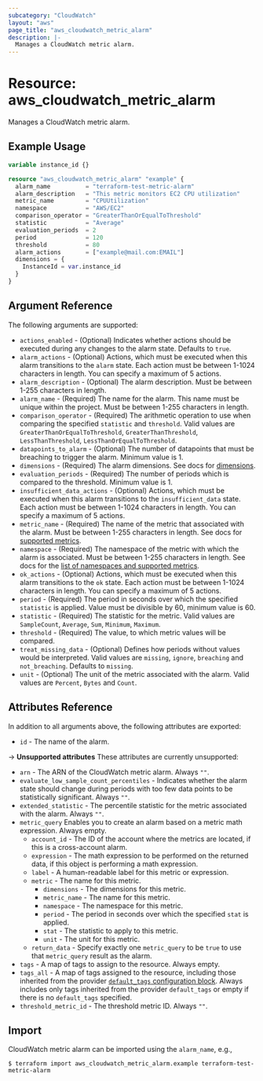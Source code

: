 ```yaml
---
subcategory: "CloudWatch"
layout: "aws"
page_title: "aws_cloudwatch_metric_alarm"
description: |-
  Manages a CloudWatch metric alarm.
---
```


[metrics]: https://docs.cloud.croc.ru/en/services/monitoring/metrics.html
[dimensions]: https://docs.cloud.croc.ru/en/services/monitoring/metrics.html#dimensions
[default-tags]: https://www.terraform.io/docs/providers/aws/index.html#default_tags-configuration-block

# Resource: aws_cloudwatch_metric_alarm

Manages a CloudWatch metric alarm.

## Example Usage

```terraform
variable instance_id {}

resource "aws_cloudwatch_metric_alarm" "example" {
  alarm_name          = "terraform-test-metric-alarm"
  alarm_description   = "This metric monitors EC2 CPU utilization"
  metric_name         = "CPUUtilization"
  namespace           = "AWS/EC2"
  comparison_operator = "GreaterThanOrEqualToThreshold"
  statistic           = "Average"
  evaluation_periods  = 2
  period              = 120
  threshold           = 80
  alarm_actions       = ["example@mail.com:EMAIL"]
  dimensions = {
    InstanceId = var.instance_id
  }
}
```

## Argument Reference

The following arguments are supported:

* `actions_enabled` - (Optional) Indicates whether actions should be executed during any changes to the alarm state. Defaults to `true`.
* `alarm_actions` - (Optional) Actions, which must be executed when this alarm transitions to the `alarm` state. Each action must be between 1-1024 characters in length. You can specify a maximum of 5 actions.
* `alarm_description` - (Optional) The alarm description. Must be between 1-255 characters in length.
* `alarm_name` - (Required) The name for the alarm. This name must be unique within the project. Must be between 1-255 characters in length.
* `comparison_operator` - (Required) The arithmetic operation to use when comparing the specified `statistic` and `threshold`. Valid values are `GreaterThanOrEqualToThreshold`, `GreaterThanThreshold`, `LessThanThreshold`, `LessThanOrEqualToThreshold`.
* `datapoints_to_alarm` - (Optional) The number of datapoints that must be breaching to trigger the alarm. Minimum value is 1.
* `dimensions` - (Required) The alarm dimensions. See docs for [dimensions][dimensions].
* `evaluation_periods` - (Required) The number of periods which is compared to the threshold. Minimum value is 1.
* `insufficient_data_actions` - (Optional) Actions, which must be executed when this alarm transitions to the `insufficient_data` state. Each action must be between 1-1024 characters in length. You can specify a maximum of 5 actions.
* `metric_name` - (Required) The name of the metric that associated with the alarm. Must be between 1-255 characters in length. See docs for [supported metrics][metrics].
* `namespace` - (Required) The namespace of the metric with which the alarm is associated. Must be between 1-255 characters in length. See docs for the [list of namespaces and supported metrics][metrics].
* `ok_actions` - (Optional) Actions, which must be executed when this alarm transitions to the `ok` state. Each action must be between 1-1024 characters in length. You can specify a maximum of 5 actions.
* `period` - (Required) The period in seconds over which the specified `statistic` is applied. Value must be divisible by 60, minimum value is 60.
* `statistic` - (Required) The statistic for the metric. Valid values are `SampleCount`, `Average`, `Sum`, `Minimum`, `Maximum`.
* `threshold` - (Required) The value, to which metric values will be compared.
* `treat_missing_data` - (Optional) Defines how periods without values would be interpreted. Valid values are `missing`, `ignore`, `breaching` and `not_breaching`. Defaults to `missing`.
* `unit` - (Optional) The unit of the metric associated with the alarm. Valid values are `Percent`, `Bytes` and `Count`.

## Attributes Reference

In addition to all arguments above, the following attributes are exported:

* `id` - The name of the alarm.

->  **Unsupported attributes**
These attributes are currently unsupported:

* `arn` - The ARN of the CloudWatch metric alarm. Always `""`.
* `evaluate_low_sample_count_percentiles` - Indicates whether the alarm state should change during periods with too few data points to be statistically significant. Always `""`.
* `extended_statistic` - The percentile statistic for the metric associated with the alarm. Always `""`.
* `metric_query` Enables you to create an alarm based on a metric math expression. Always empty.
    * `account_id` - The ID of the account where the metrics are located, if this is a cross-account alarm.
    * `expression` - The math expression to be performed on the returned data, if this object is performing a math expression.
    * `label` - A human-readable label for this metric or expression.
    * `metric` - The name for this metric.
        * `dimensions` - The dimensions for this metric.
        * `metric_name` - The name for this metric.
        * `namespace` - The namespace for this metric.
        * `period` - The period in seconds over which the specified `stat` is applied.
        * `stat` - The statistic to apply to this metric.
        * `unit` - The unit for this metric.
    * `return_data` - Specify exactly one `metric_query` to be `true` to use that `metric_query` result as the alarm.
* `tags` - A map of tags to assign to the resource. Always empty.
* `tags_all` - A map of tags assigned to the resource, including those inherited from the provider [`default_tags` configuration block][default-tags].
Always includes only tags inherited from the provider `default_tags` or empty if there is no `default_tags` specified.
* `threshold_metric_id` - The threshold metric ID. Always `""`.

## Import

CloudWatch metric alarm can be imported using the `alarm_name`, e.g.,

```
$ terraform import aws_cloudwatch_metric_alarm.example terraform-test-metric-alarm
```
